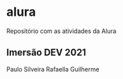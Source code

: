# alura
Repositório com as atividades da Alura

## Imersão DEV 2021
Paulo Silveira
Rafaella
Guilherme

